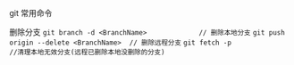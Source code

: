 git 常用命令

删除分支
`git branch -d <BranchName>             // 删除本地分支`
`git push origin --delete <BranchName>  // 删除远程分支`
`git fetch -p                           //清理本地无效分支(远程已删除本地没删除的分支)`


